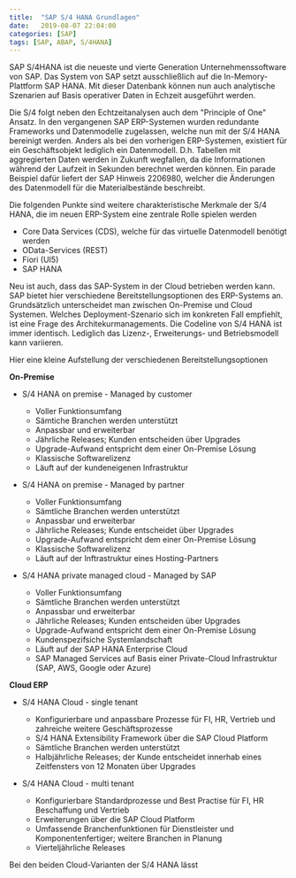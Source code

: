 ```yaml
---
title:  "SAP S/4 HANA Grundlagen"
date:   2019-08-07 22:04:00
categories: [SAP]
tags: [SAP, ABAP, S/4HANA]
---
```


SAP S/4HANA ist die neueste und vierte Generation Unternehmenssoftware von SAP. Das System von SAP setzt ausschließlich auf die In-Memory-Plattform SAP HANA. Mit dieser Datenbank können nun auch analytische Szenarien auf Basis operativer Daten in Echzeit ausgeführt werden. 

Die S/4 folgt neben den Echtzeitanalysen auch dem "Principle of One" Ansatz. In den vergangenen SAP ERP-Systemen wurden redundante Frameworks und Datenmodelle zugelassen, welche nun mit der S/4 HANA bereinigt werden. Anders als bei den vorherigen ERP-Systemen, existiert für ein Geschäftsobjekt lediglich ein Datenmodell. D.h. Tabellen mit aggregierten Daten werden in Zukunft wegfallen, da die Informationen während der Laufzeit in Sekunden berechnet werden können. Ein parade Beispiel dafür liefert der SAP Hinweis 2206980, welcher die Änderungen des Datenmodell für die Materialbestände beschreibt.

Die folgenden Punkte sind weitere charakteristische Merkmale der S/4 HANA, die im neuen ERP-System eine zentrale Rolle spielen werden

* Core Data Services (CDS), welche für das virtuelle Datenmodell benötigt werden
* OData-Services (REST)
* Fiori (UI5)
* SAP HANA


Neu ist auch, dass das SAP-System in der Cloud betrieben werden kann. SAP bietet hier verschiedene Bereitstellungsoptionen des ERP-Systems an. Grundsätzlich unterscheidet man zwischen On-Premise und Cloud Systemen. Welches Deployment-Szenario sich im konkreten Fall empfiehlt, ist eine Frage des Architekurmanagements. Die Codeline von S/4 HANA ist immer identisch. Lediglich das Lizenz-, Erweiterungs- und Betriebsmodell kann variieren. 

Hier eine kleine Aufstellung der verschiedenen Bereitstellungsoptionen

**On-Premise**

* S/4 HANA on premise - Managed by customer
    * Voller Funktionsumfang
    * Sämtiche Branchen werden unterstützt
    * Anpassbar und erweiterbar
    * Jährliche Releases; Kunden entscheiden über Upgrades
    * Upgrade-Aufwand entspricht dem einer On-Premise Lösung
    * Klassische Softwarelizenz
    * Läuft auf der kundeneigenen Infrastruktur

* S/4 HANA on premise - Managed by partner
    * Voller Funktionsumfang
    * Sämtliche Branchen werden unterstützt
    * Anpassbar und erweiterbar
    * Jährliche Releases; Kunde entscheidet über Upgrades
    * Upgrade-Aufwand entspricht dem einer On-Premise Lösung
    * Klassische Softwarelizenz
    * Läuft auf der Inftrastruktur eines Hosting-Partners

* S/4 HANA private managed cloud - Managed by SAP
    * Voller Funktionsumfang
    * Sämtliche Branchen werden unterstützt
    * Anpassbar und erweiterbar
    * Jährliche Releases; Kunden entscheiden über Upgrades
    * Upgrade-Aufwand entspricht dem einer On-Premise Lösung
    * Kundenspezifsiche Systemlandschaft
    * Läuft auf der SAP HANA Enterprise Cloud
    * SAP Managed Services auf Basis einer Private-Cloud Infrastruktur (SAP, AWS, Google oder Azure)

**Cloud ERP**

* S/4 HANA Cloud - single tenant 
    * Konfigurierbare und anpassbare Prozesse für FI, HR, Vertrieb und zahreiche weitere Geschäftsprozesse
    * S/4 HANA Extensibility Framework über die SAP Cloud Platform
    * Sämtliche Branchen werden unterstützt
    * Halbjährliche Releases; der Kunde entscheidet innerhab eines Zeitfensters von 12 Monaten über Upgrades

* S/4 HANA Cloud - multi tenant
    * Konfigurierbare Standardprozesse und Best Practise für FI, HR Beschaffung und Vertrieb
    * Erweiterungen über die SAP Cloud Platform 
    * Umfassende Branchenfunktionen für Dienstleister und Komponentenfertiger; weitere Branchen in Planung
    * Vierteljährliche Releases 



Bei den beiden Cloud-Varianten der S/4 HANA lässt 
